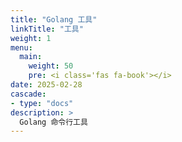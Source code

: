 ```yaml
---
title: "Golang 工具"
linkTitle: "工具"
weight: 1
menu:
  main:
    weight: 50
    pre: <i class='fas fa-book'></i>
date: 2025-02-28
cascade:
- type: "docs"
description: >
  Golang 命令行工具
---
```




